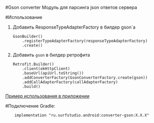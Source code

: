 #Gson converter
Модуль для парсинга json ответов сервера

#Использование
1. Добавить ResponseTypeAdapterFactory в билдер gson`a
    ```
    GsonBuilder()
        .registerTypeAdapterFactory(responseTypeAdapterFactory)
        .create()
    ```
2. Добавить `gson` в билдер ретрофита
    ```
    Retrofit.Builder()
        .client(okHttpClient)
        .baseUrl(apiUrl.toString())
        .addConverterFactory(GsonConverterFactory.create(gson))
        .addCallAdapterFactory(callAdapterFactory)
        .build()
    ```
[Пример использования в приложении](https://bitbucket.org/surfstudio/android-standard/src/snapshot-0.3.0/network-sample/)

#Подключение
Gradle:
```
    implementation "ru.surfstudio.android:converter-gson:X.X.X"
```